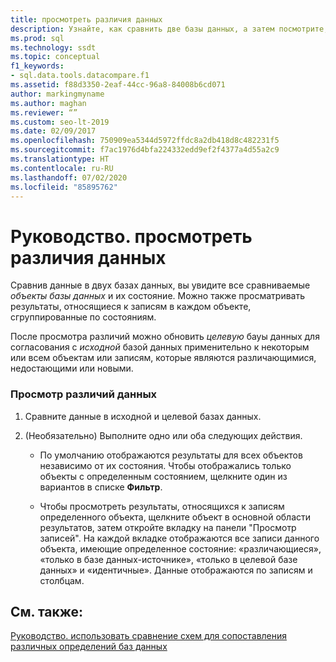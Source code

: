 ```yaml
---
title: просмотреть различия данных
description: Узнайте, как сравнить две базы данных, а затем посмотрите, как отличаются их объекты базы данных. Узнайте, как просматривать записи в объектах и применять фильтры в представлении.
ms.prod: sql
ms.technology: ssdt
ms.topic: conceptual
f1_keywords:
- sql.data.tools.datacompare.f1
ms.assetid: f88d3350-2eaf-44cc-96a8-84008b6cd071
author: markingmyname
ms.author: maghan
ms.reviewer: “”
ms.custom: seo-lt-2019
ms.date: 02/09/2017
ms.openlocfilehash: 750909ea5344d5972ffdc8a2db418d8c482231f5
ms.sourcegitcommit: f7ac1976d4bfa224332edd9ef2f4377a4d55a2c9
ms.translationtype: HT
ms.contentlocale: ru-RU
ms.lasthandoff: 07/02/2020
ms.locfileid: "85895762"
---
```

# <a name="how-to-view-data-differences"></a>Руководство. просмотреть различия данных

Сравнив данные в двух базах данных, вы увидите все сравниваемые *объекты базы данных* и их состояние. Можно также просматривать результаты, относящиеся к записям в каждом объекте, сгруппированные по состояниям.  
  
После просмотра различий можно обновить *целевую* бауы данных для согласования с *исходной* базой данных применительно к некоторым или всем объектам или записям, которые являются различающимися, недостающими или новыми.  
  
### <a name="to-view-data-differences"></a>Просмотр различий данных  
  
1.  Сравните данные в исходной и целевой базах данных.  
  
2.  (Необязательно) Выполните одно или оба следующих действия.  
  
    -   По умолчанию отображаются результаты для всех объектов независимо от их состояния. Чтобы отображались только объекты с определенным состоянием, щелкните один из вариантов в списке **Фильтр**.  
  
    -   Чтобы просмотреть результаты, относящихся к записям определенного объекта, щелкните объект в основной области результатов, затем откройте вкладку на панели "Просмотр записей". На каждой вкладке отображаются все записи данного объекта, имеющие определенное состояние: «различающиеся», «только в базе данных-источнике», «только в целевой базе данных» и «идентичные». Данные отображаются по записям и столбцам.  
  
## <a name="see-also"></a>См. также:  
[Руководство. использовать сравнение схем для сопоставления различных определений баз данных](../ssdt/how-to-use-schema-compare-to-compare-different-database-definitions.md)  
  

